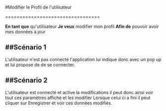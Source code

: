 #Modifier le Profil de l'utilisateur

=================================

**En tant que** qu'utilisateur
**Je veux** modifier mon profil
**Afin de** pouvoir avoir mes données à jour

##Scénario 1
---------------------------------
L'utilisateur n'est pas connecté l'application lui indique donc avec un pop up et lui propose de de se connecter.

##Scénario 2
---------------------------------
L'utilisateur est connecté et active la modifications
il peut donc ainsi voir tout ces paramètres affiché et les modifier 
Lorsque celui ci a fini il peut cliquer sur Enregistrer et voir ces données modifiés.